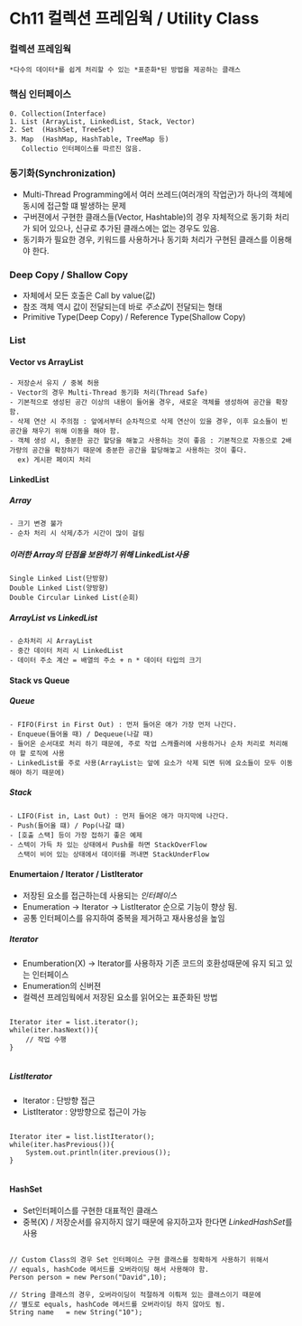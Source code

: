 Ch11 컬렉션 프레임웍 / Utility Class
====================

### 컬렉션 프레임웍
```
*다수의 데이터*를 쉽게 처리할 수 있는 *표준화*된 방법을 제공하는 클래스
```

### 핵심 인터페이스
```
0. Collection(Interface)
1. List (ArrayList, LinkedList, Stack, Vector)
2. Set  (HashSet, TreeSet)
3. Map  (HashMap, HashTable, TreeMap 등)
   Collectio 인터페이스를 따르진 않음.
```
### 동기화(Synchronization)
- Multi-Thread Programming에서 여러 쓰레드(여러개의 작업군)가 하나의 객체에 동시에 접근할 떄 발생하는 문제
- 구버젼에서 구현한 클래스들(Vector, Hashtable)의 경우 자체적으로 동기화 처리가 되어 있으나, 신규로 추가된 클래스에는 없는 경우도 있음.
- 동기화가 필요한 경우, 키워드를 사용하거나 동기화 처리가 구현된 클래스를 이용해야 한다.

### Deep Copy / Shallow Copy
- 자체에서 모든 호출은 Call by value(값)
- 참조 객체 역시 값이 전달되는데 바로 *주소값*이 전달되는 형태
- Primitive Type(Deep Copy) / Reference Type(Shallow Copy)

### List
#### Vector vs ArrayList
```
- 저장순서 유지 / 중복 허용
- Vector의 경우 Multi-Thread 동기화 처리(Thread Safe)
- 기본적으로 생성된 공간 이상의 내용이 들어올 경우, 새로운 객체를 생성하여 공간을 확장함.
- 삭제 연산 시 주의점 : 앞에서부터 순차적으로 삭제 연산이 있을 경우, 이후 요소들이 빈 공간을 채우기 위해 이동을 해야 함.
- 객체 생성 시, 충분한 공간 할당을 해놓고 사용하는 것이 좋음 : 기본적으로 자동으로 2배 가량의 공간을 확장하기 때문에 충분한 공간을 할당해놓고 사용하는 것이 좋다.
  ex) 게시판 페이지 처리
```
#### LinkedList
##### Array
```
- 크기 변경 불가
- 순차 처리 시 삭제/추가 시간이 많이 걸림
```
##### 이러한 Array의 단점을 보완하기 위해 LinkedList사용
```
Single Linked List(단방향)
Double Linked List(양방향)
Double Circular Linked List(순회)
```

##### ArrayList vs LinkedList
```
- 순차처리 시 ArrayList
- 중간 데이터 처리 시 LinkedList
- 데이터 주소 계산 = 배열의 주소 + n * 데이터 타입의 크기
```

#### Stack vs Queue
##### Queue
```
- FIFO(First in First Out) : 먼저 들어온 애가 가장 먼저 나간다.
- Enqueue(들어올 때) / Dequeue(나갈 때)
- 들어온 순서대로 처리 하기 때문에, 주로 작업 스캐쥴러에 사용하거나 순차 처리로 처리해야 할 로직에 사용
- LinkedList를 주로 사용(ArrayList는 앞에 요소가 삭제 되면 뒤에 요소들이 모두 이동해야 하기 때문에)
```

##### Stack
```
- LIFO(Fist in, Last Out) : 먼저 들어온 애가 마지막에 나간다.
- Push(들어올 떄) / Pop(나갈 떄)
- [호출 스택] 등이 가장 접하기 좋은 예제
- 스텍이 가득 차 있는 상태에서 Push를 하면 StackOverFlow
  스택이 비어 있는 상태에서 데이터를 꺼내면 StackUnderFlow
```

#### Enumertaion / Iterator / ListIterator
- 저장된 요소를 접근하는데 사용되는 *인터페이스*
- Enumeration -> Iterator -> ListIterator 순으로 기능이 향상 됨.
- 공통 인터페이스를 유지하여 중복을 제거하고 재사용성을 높임

##### Iterator
- Enumberation(X) -> Iterator를 사용하자
  기존 코드의 호환성때문에 유지 되고 있는 인터페이스
- Enumeration의 신버젼
- 컬렉션 프레임웍에서 저장된 요소를 읽어오는 표준화된 방법
<pre>
<code>
Iterator iter = list.iterator();
while(iter.hasNext()){
    // 작업 수행
}
</code>
</pre>


##### ListIterator
- Iterator : 단방향 접근
- ListIterator : 양방향으로 접근이 가능
<pre>
<code>
Iterator iter = list.listIterator();
while(iter.hasPrevious()){
    System.out.println(iter.previous());
}
</code>
</pre>

#### HashSet
- Set인터페이스를 구현한 대표적인 클래스
- 중복(X) / 저장순서를 유지하지 않기 때문에 유지하고자 한다면 *LinkedHashSet*를 사용
<pre>
<code>
// Custom Class의 경우 Set 인터페이스 구현 클래스를 정확하게 사용하기 위해서
// equals, hashCode 메서드를 오버라이딩 해서 사용해야 함.
Person person = new Person("David",10);

// String 클래스의 경우, 오버라이딩이 적절하게 이뤄져 있는 클래스이기 때문에
// 별도로 equals, hashCode 메서드를 오버라이딩 하지 않아도 됨.
String name   = new String("10");
</code>
</pre>